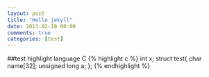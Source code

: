 ```yaml
---
layout: post
title: "Hello jekyll"
date: 2013-02-10 00:00
comments: true
categories: [test]
---
```


##test highlight language C
{% highlight c %}
int x;
struct test{
	char name[32];
	unsigned long a;
};
{% endhighlight %}
